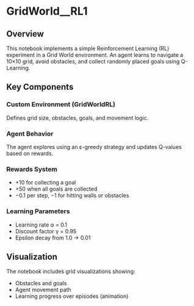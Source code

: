 # GridWorld__RL1




## Overview

This notebook implements a simple Reinforcement Learning (RL) experiment in a Grid World environment.
An agent learns to navigate a 10×10 grid, avoid obstacles, and collect randomly placed goals using Q-Learning.

## Key Components

### Custom Environment (GridWorldRL)

Defines grid size, obstacles, goals, and movement logic.

### Agent Behavior

The agent explores using an ε-greedy strategy and updates Q-values based on rewards.

### Rewards System

* +10 for collecting a goal
* +50 when all goals are collected
* −0.1 per step, −1 for hitting walls or obstacles

### Learning Parameters

* Learning rate α = 0.1
* Discount factor γ = 0.95
* Epsilon decay from 1.0 → 0.01

## Visualization

The notebook includes grid visualizations showing:

* Obstacles and goals
* Agent movement path
* Learning progress over episodes (animation)
